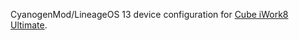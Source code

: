 CyanogenMod/LineageOS 13 device configuration for [Cube iWork8 Ultimate](http://konstakang.com/devices/cube_iwork8ultimate/CM13).
